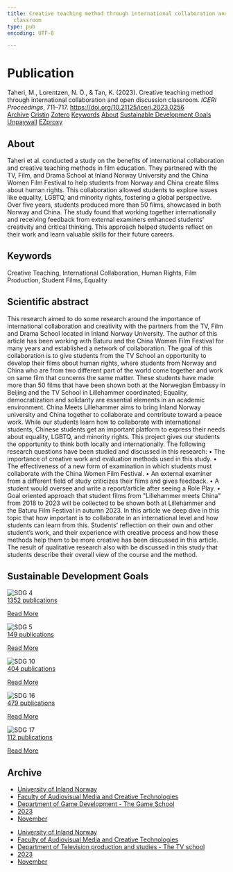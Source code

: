```yaml
---
title: Creative teaching method through international collaboration and open discussion
  classroom
type: pub
encoding: UTF-8

---
```

<h1>Publication</h1>
<article id="csl-bib-container-6GJNPTI2" class="csl-bib-container">
  <div class="csl-bib-body"> <div class="csl-entry">Taheri, M., Lorentzen, N. Ö., &#38; Tan, K. (2023). Creative teaching method through international collaboration and open discussion classroom. <i>ICERI Proceedings</i>, 711–717. <a href="https://doi.org/10.21125/iceri.2023.0256">https://doi.org/10.21125/iceri.2023.0256</a></div> </div>
  <div class="csl-bib-buttons">
    <a href="#taxonomy-article-6GJNPTI2" alt="archive" class="csl-bib-button">Archive</a>
    <a href="https://app.cristin.no/results/show.jsf?id=2206941" alt="Cristin" class="csl-bib-button">Cristin</a>
    <a href="http://zotero.org/groups/5881554/items/6GJNPTI2" alt="Zotero" class="csl-bib-button">Zotero</a>
    <a href="#keywords-article-6GJNPTI2" alt="keywords" class="csl-bib-button">Keywords</a>
    <a href="#about-article-6GJNPTI2" alt="about_pub" class="csl-bib-button">About</a>
    <a href="#sdg-article-6GJNPTI2" alt="sdg" class="csl-bib-button">Sustainable Development Goals</a>
    <a href="https://doi.org/10.21125/iceri.2023.0256" alt="Unpaywall" class="csl-bib-button">Unpaywall</a>
    <a href="https://doi.org/10.21125/iceri.2023.0256" alt="EZproxy" class="csl-bib-button">EZproxy</a>
  </div>
  <div id="csl-bib-meta-container-6GJNPTI2"></div>
</article>
<div id="csl-bib-meta-6GJNPTI2" class="csl-bib-meta">
  <article id="about-article-6GJNPTI2" class="about_pub-article">
    <h1>About</h1>
    Taheri et al. conducted a study on the benefits of international collaboration and creative teaching methods in film education. They partnered with the TV, Film, and Drama School at Inland Norway University and the China Women Film Festival to help students from Norway and China create films about human rights. This collaboration allowed students to explore issues like equality, LGBTQ, and minority rights, fostering a global perspective. Over five years, students produced more than 50 films, showcased in both Norway and China. The study found that working together internationally and receiving feedback from external examiners enhanced students' creativity and critical thinking. This approach helped students reflect on their work and learn valuable skills for their future careers.
  </article>
  <article id="keywords-article-6GJNPTI2" class="keywords-article">
    <h1>Keywords</h1>
    Creative Teaching, International Collaboration, Human Rights, Film Production, Student Films, Equality
  </article>
  <article id="abstract-article-6GJNPTI2" class="abstract-article">
    <h1>Scientific abstract</h1>
    This research aimed to do some research around the importance of international collaboration and creativity with the partners from the TV, Film and Drama School located in Inland Norway University. The author of this article has been working with Baturu and the China Women Film Festival for many years and established a network of collaboration. The goal of this collaboration is to give students from 
the TV School an opportunity to develop their films about human rights, where students from Norway and China who are from two different part of the world come together and work on same film that concerns the same matter. These students have made more than 50 films that have been shown both at the Norwegian Embassy in Beijing and the TV School in Lillehammer coordinated; Equality, democratization and solidarity are essential elements in an academic environment. China Meets Lillehammer aims to bring Inland Norway university and China together to collaborate and contribute toward a peace work. While our students learn how to collaborate with international students, Chinese 
students get an important platform to express their needs about equality, LGBTQ, and minority rights. 
This project gives our students the opportunity to think both locally and internationally. The following research questions have been studied and discussed in this research: 
• The importance of creative work and evaluation methods used in this study. 
• The effectiveness of a new form of examination in which students must collaborate with the China Women Film Festival. 
• An external examiner from a different field of study criticizes their films and gives feedback. 
• A student would oversee and write a report/article after seeing a Role Play. 
• Goal oriented approach that student films from "Lillehammer meets China" from 2018 to 2023 will be collected to be shown both at Lillehammer and the Baturu Film Festival in autumn 2023. 
In this article we deep dive in this topic that how important is to collaborate in an international level and how students can learn from this. Students’ reflection on their own and other student’s work, and their experience with creative process and how these methods help them to be more creative has been discussed in this article. The result of qualitative research also with be discussed in this study that 
students describe their overall view of the course and the method.
  </article>
  <article id="sdg-article-6GJNPTI2" class="sdg-article">
    <h1>Sustainable Development Goals</h1>
    <div class="sdg-container"><div id="sdg4" class="sdg">
        <img src="{{< params subfolder >}}images/sdg/sdg04_en.png" class="image" alt="SDG 4">
        <div class="sdg-overlay">
          <a href="/en/archive/?key=?sdg=4#archive" class="sdg-publication-count"><span>1352</span> publications</a>
          <p><a href="https://sdgs.un.org/goals/goal4" class="sdg-read-more">Read More</a></p>
        </div>
      </div> <div id="sdg5" class="sdg">
        <img src="{{< params subfolder >}}images/sdg/sdg05_en.png" class="image" alt="SDG 5">
        <div class="sdg-overlay">
          <a href="/en/archive/?key=?sdg=5#archive" class="sdg-publication-count"><span>149</span> publications</a>
          <p><a href="https://sdgs.un.org/goals/goal5" class="sdg-read-more">Read More</a></p>
        </div>
      </div> <div id="sdg10" class="sdg">
        <img src="{{< params subfolder >}}images/sdg/sdg10_en.png" class="image" alt="SDG 10">
        <div class="sdg-overlay">
          <a href="/en/archive/?key=?sdg=10#archive" class="sdg-publication-count"><span>404</span> publications</a>
          <p><a href="https://sdgs.un.org/goals/goal10" class="sdg-read-more">Read More</a></p>
        </div>
      </div> <div id="sdg16" class="sdg">
        <img src="{{< params subfolder >}}images/sdg/sdg16_en.png" class="image" alt="SDG 16">
        <div class="sdg-overlay">
          <a href="/en/archive/?key=?sdg=16#archive" class="sdg-publication-count"><span>479</span> publications</a>
          <p><a href="https://sdgs.un.org/goals/goal16" class="sdg-read-more">Read More</a></p>
        </div>
      </div> <div id="sdg17" class="sdg">
        <img src="{{< params subfolder >}}images/sdg/sdg17_en.png" class="image" alt="SDG 17">
        <div class="sdg-overlay">
          <a href="/en/archive/?key=?sdg=17#archive" class="sdg-publication-count"><span>112</span> publications</a>
          <p><a href="https://sdgs.un.org/goals/goal17" class="sdg-read-more">Read More</a></p>
        </div>
      </div></div>
  </article>
  <article id="taxonomy-article-6GJNPTI2" class="taxonomy-article">
    <h1>Archive</h1>
    <ul>
      <li>
        <a href="/en/archive/?key=3DCRN523">University of Inland Norway</a>
      </li>
      <li>
        <a href="/en/archive/?key=8XUDF4FD">Faculty of Audiovisual Media and Creative Technologies</a>
      </li>
      <li>
        <a href="/en/archive/?key=BG42VG37">Department of Game Development - The Game School</a>
      </li>
      <li>
        <a href="/en/archive/?key=RDJM7INQ">2023</a>
      </li>
      <li>
        <a href="/en/archive/?key=FXGS4W8B">November</a>
      </li>
    </ul>
    <ul>
      <li>
        <a href="/en/archive/?key=3DCRN523">University of Inland Norway</a>
      </li>
      <li>
        <a href="/en/archive/?key=8XUDF4FD">Faculty of Audiovisual Media and Creative Technologies</a>
      </li>
      <li>
        <a href="/en/archive/?key=6SLLPJYF">Department of Television production and studies - The TV school</a>
      </li>
      <li>
        <a href="/en/archive/?key=M7QWYS8Z">2023</a>
      </li>
      <li>
        <a href="/en/archive/?key=CFLY4QGA">November</a>
      </li>
    </ul>
  </article>
</div>
